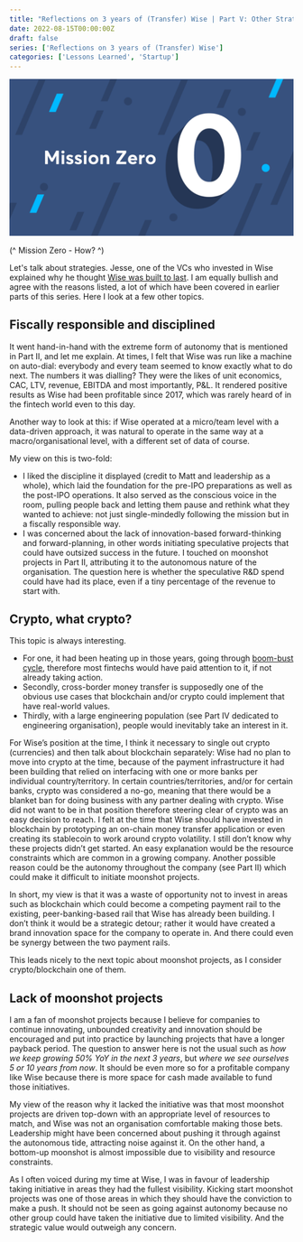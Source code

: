 ```yaml
---
title: "Reflections on 3 years of (Transfer) Wise | Part V: Other Strategic Topics"
date: 2022-08-15T00:00:00Z
draft: false
series: ['Reflections on 3 years of (Transfer) Wise']
categories: ['Lessons Learned', 'Startup']
---
```


![beaworld](/wise-mission_zero.png)

(^ Mission Zero - How? ^)

Let's talk about strategies. Jesse, one of the VCs who invested in Wise explained why he thought [Wise was built to last](https://wise.com/gb/blog/global-money-transfers-at-zero-cost). I am equally bullish and agree with the reasons listed, a lot of which have been covered in earlier parts of this series. Here I look at a few other topics.    

## Fiscally responsible and disciplined

It went hand-in-hand with the extreme form of autonomy that is mentioned in Part II, and let me explain. At times, I felt that Wise was run like a machine on auto-dial: everybody and every team seemed to know exactly what to do next. The numbers it was dialling? They were the likes of unit economics, CAC, LTV, revenue, EBITDA and most importantly, P&L. It rendered positive results as Wise had been profitable since 2017, which was rarely heard of in the fintech world even to this day. 

Another way to look at this: if Wise operated at a micro/team level with a data-driven approach, it was natural to operate in the same way at a macro/organisational level, with a different set of data of course. 
 
My view on this is two-fold:
- I liked the discipline it displayed (credit to Matt and leadership as a whole), which laid the foundation for the pre-IPO preparations as well as the post-IPO operations. It also served as the conscious voice in the room, pulling people back and letting them pause and rethink what they wanted to achieve: not just single-mindedly following the mission but in a fiscally responsible way. 
- I was concerned about the lack of innovation-based forward-thinking and forward-planning, in other words initiating speculative projects that could have outsized success in the future. I touched on moonshot projects in Part II, attributing it to the autonomous nature of the organisation. The question here is whether the speculative R&D spend could have had its place, even if a tiny percentage of the revenue to start with. 

## Crypto, what crypto?

This topic is always interesting. 
- For one, it had been heating up in those years, going through [boom-bust cycle](https://en.wikipedia.org/wiki/Cryptocurrency_bubble), therefore most fintechs would have paid attention to it, if not already taking action. 
- Secondly, cross-border money transfer is supposedly one of the obvious use cases that blockchain and/or crypto could implement that have real-world values. 
- Thirdly, with a large engineering population (see Part IV dedicated to engineering organisation), people would inevitably take an interest in it.

For Wise’s position at the time, I think it necessary to single out crypto (currencies) and then talk about blockchain separately:
Wise had no plan to move into crypto at the time, because of the payment infrastructure it had been building that relied on interfacing with one or more banks per individual country/territory. In certain countries/territories, and/or for certain banks, crypto was considered a no-go, meaning that there would be a blanket ban for doing business with any partner dealing with crypto. Wise did not want to be in that position therefore steering clear of crypto was an easy decision to reach.
I felt at the time that Wise should have invested in blockchain by prototyping an on-chain money transfer application or even creating its stablecoin to work around crypto volatility. I still don’t know why these projects didn’t get started. An easy explanation would be the resource constraints which are common in a growing company. Another possible reason could be the autonomy throughout the company (see Part II) which could make it difficult to initiate moonshot projects.

In short, my view is that it was a waste of opportunity not to invest in areas such as blockchain which could become a competing payment rail to the existing, peer-banking-based rail that Wise has already been building. I don’t think it would be a strategic detour; rather it would have created a brand innovation space for the company to operate in. And there could even be synergy between the two payment rails.     

This leads nicely to the next topic about moonshot projects, as I consider crypto/blockchain one of them.

## Lack of moonshot projects

I am a fan of moonshot projects because I believe for companies to continue innovating, unbounded creativity and innovation should be encouraged and put into practice by launching projects that have a longer payback period. The question to answer here is not the usual such as *how we keep growing 50% YoY in the next 3 years*, but *where we see ourselves 5 or 10 years from now*. It should be even more so for a profitable company like Wise because there is more space for cash made available to fund those initiatives. 

My view of the reason why it lacked the initiative was that most moonshot projects are driven top-down with an appropriate level of resources to match, and Wise was not an organisation comfortable making those bets. Leadership might have been concerned about pushing it through against the autonomous tide, attracting noise against it. On the other hand, a bottom-up moonshot is almost impossible due to visibility and resource constraints.

As I often voiced during my time at Wise, I was in favour of leadership taking initiative in areas they had the fullest visibility. Kicking start moonshot projects was one of those areas in which they should have the conviction to make a push. It should not be seen as going against autonomy because no other group could have taken the initiative due to limited visibility. And the strategic value would outweigh any concern.   
